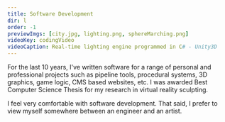 ```yaml
---
title: Software Development
dir: l
order: -1
previewImgs: [city.jpg, lighting.png, sphereMarching.png]
videoKey: codingVideo
videoCaption: Real-time lighting engine programmed in C# - Unity3D 
---
```

For the last 10 years, I've written software for a range of personal and professional projects such as pipeline tools, procedural systems, 3D graphics, game logic, CMS based websites, etc. I was awarded Best Computer Science Thesis for my research in virtual reality sculpting. 

I feel very comfortable with software development. That said, I prefer to view myself somewhere between an engineer and an artist.